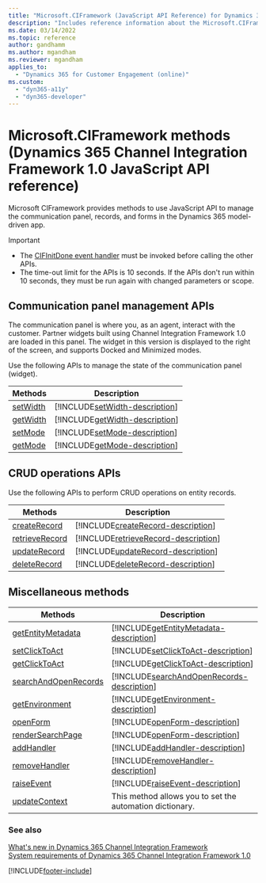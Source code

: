 ```yaml
---
title: "Microsoft.CIFramework (JavaScript API Reference) for Dynamics 365 Channel Integration Framework 1.0 | MicrosoftDocs"
description: "Includes reference information about the Microsoft.CIFramework JavaScript API Reference for Dynamics 365 Channel Integration Framework 1.0."
ms.date: 03/14/2022
ms.topic: reference
author: gandhamm
ms.author: mgandham
ms.reviewer: mgandham
applies_to: 
  - "Dynamics 365 for Customer Engagement (online)"
ms.custom: 
  - "dyn365-a11y"
  - "dyn365-developer"
---
```


# Microsoft.CIFramework methods (Dynamics 365 Channel Integration Framework 1.0 JavaScript API reference)

Microsoft CIFramework provides methods to use JavaScript API to manage the communication panel, records, and forms in the Dynamics 365 model-driven app.

> [!Important]
> - The [CIFInitDone event handler](events/cifinitdone.md) must be invoked before calling the other APIs.
> - The time-out limit for the APIs is 10 seconds. If the APIs don't run within 10 seconds, they must be run again with changed parameters or scope.

## Communication panel management APIs

The communication panel is where you, as an agent, interact with the customer. Partner widgets built using Channel Integration Framework 1.0 are loaded in this panel. The widget in this version is displayed to the right of the screen, and supports Docked and Minimized modes.

Use the following APIs to manage the state of the communication panel (widget).

| Methods | Description |
|---------|-------------|
| [setWidth](microsoft-ciframework/setWidth.md) | [!INCLUDE[setWidth-description](microsoft-ciframework/Includes/setWidth-description.md)] |
| [getWidth](microsoft-ciframework/getWidth.md) | [!INCLUDE[getWidth-description](microsoft-ciframework/Includes/getWidth-description.md)] |
| [setMode](microsoft-ciframework/setMode.md) | [!INCLUDE[setMode-description](microsoft-ciframework/Includes/setMode-description.md)] |
| [getMode](microsoft-ciframework/getMode.md) | [!INCLUDE[getMode-description](microsoft-ciframework/Includes/setMode-description.md)] |

## CRUD operations APIs

Use the following APIs to perform CRUD operations on entity records.

| Methods | Description |
|---------|-------------|
| [createRecord](microsoft-ciframework/createRecord.md)| [!INCLUDE[createRecord-description](microsoft-ciframework/Includes/createRecord-description.md)] |
| [retrieveRecord](microsoft-ciframework/retrieveRecord.md) | [!INCLUDE[retrieveRecord-description](microsoft-ciframework/Includes/retrieveRecord-description.md)] |
| [updateRecord](microsoft-ciframework/updateRecord.md) | [!INCLUDE[updateRecord-description](microsoft-ciframework/Includes/updateRecord-description.md)] |
| [deleteRecord](microsoft-ciframework/deleteRecord.md) | [!INCLUDE[deleteRecord-description](microsoft-ciframework/Includes/deleteRecord-description.md)] |

## Miscellaneous methods

| Methods | Description |
|---------|-------------|
| [getEntityMetadata](microsoft-ciframework/getEntityMetadata.md) | [!INCLUDE[getEntityMetadata-description](microsoft-ciframework/Includes/getEntityMetadata-description.md)] |
| [setClickToAct](microsoft-ciframework/setClickToAct.md) | [!INCLUDE[setClickToAct-description](microsoft-ciframework/Includes/setClickToAct-description.md)] |
| [getClickToAct](microsoft-ciframework/getClickToAct.md) | [!INCLUDE[getClickToAct-description](microsoft-ciframework/Includes/getClickToAct-description.md)] |
| [searchAndOpenRecords](microsoft-ciframework/searchAndOpenRecords.md) | [!INCLUDE[searchAndOpenRecords-description](microsoft-ciframework/Includes/searchAndOpenRecords-description.md)] |
| [getEnvironment](microsoft-ciframework/getEnvironment.md) | [!INCLUDE[getEnvironment-description](microsoft-ciframework/Includes/getEnvironment-description.md)] |
| [openForm](microsoft-ciframework/openForm.md) | [!INCLUDE[openForm-description](microsoft-ciframework/Includes/openForm-description.md)] |
| [renderSearchPage](microsoft-ciframework/renderSearchPage.md)| [!INCLUDE[openForm-description](microsoft-ciframework/Includes/renderSearchPage-description.md)] |
| [addHandler](microsoft-ciframework/addHandler.md) | [!INCLUDE[addHandler-description](microsoft-ciframework/Includes/addHandler-description.md)] |
| [removeHandler](microsoft-ciframework/removeHandler.md) | [!INCLUDE[removeHandler-description](microsoft-ciframework/Includes/removeHandler-description.md)] |
| [raiseEvent](microsoft-ciframework/raiseEvent.md) | [!INCLUDE[raiseEvent-description](microsoft-ciframework/Includes/raiseEvent-description.md)] |
| [updateContext](../../../v2/develop/reference/microsoft-ciframework/updateContext.md) | This method allows you to set the automation dictionary. |

### See also

[What's new in Dynamics 365 Channel Integration Framework](../../../whats-new-channel-integration-framework.md)  
[System requirements of Dynamics 365 Channel Integration Framework 1.0](../../administer/system-requirements-channel-integration-framework.md)  

[!INCLUDE[footer-include](../../../../includes/footer-banner.md)]
